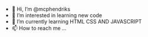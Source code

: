 - 👋 Hi, I’m @mcphendriks
- 👀 I’m interested in learning new code
- 🌱 I’m currently learning HTML CSS AND JAVASCRIPT
- 📫 How to reach me ...
<!---
mcphendriks/mcphendriks is a ✨ special ✨ repository because its `README.md` (this file) appears on your GitHub profile.
You can click the Preview link to take a look at your changes.
--->
